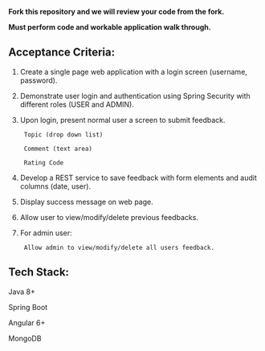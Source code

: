 **Fork this repository and we will review your code from the fork.**

**Must perform code and workable application walk through.**


Acceptance Criteria:
---------------------------------------------------------------------------
1. Create a single page web application with a login screen (username, password).
2. Demonstrate user login and authentication using Spring Security with different roles (USER and ADMIN).
3. Upon login, present normal user a screen to submit feedback.

   		Topic (drop down list)
   
   		Comment (text area)
   
   		Rating Code
   
5. Develop a REST service to save feedback with form elements and audit columns (date, user).
6. Display success message on web page.
7. Allow user to view/modify/delete previous feedbacks.
8. For admin user:
   
   		Allow admin to view/modify/delete all users feedback.
   

Tech Stack:
------------------------------------------------------------------------------
Java 8+

Spring Boot  

Angular 6+  

MongoDB
